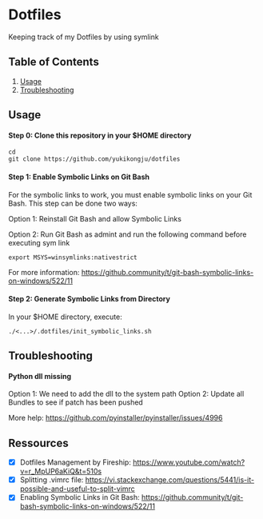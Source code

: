 # Dotfiles

Keeping track of my Dotfiles by using symlink

## Table of Contents

1. [Usage](#usage)
2. [Troubleshooting](#troubleshooting)

## Usage

#### Step 0: Clone this repository in your $HOME directory

```
cd
git clone https://github.com/yukikongju/dotfiles
```

#### Step 1: Enable Symbolic Links on Git Bash

For the symbolic links to work, you must enable symbolic links on your Git Bash.
This step can be done two ways:

Option 1: Reinstall Git Bash and allow Symbolic Links

Option 2: Run Git Bash as admint and run the following command before executing sym link

```
export MSYS=winsymlinks:nativestrict
```

For more information: https://github.community/t/git-bash-symbolic-links-on-windows/522/11

#### Step 2: Generate Symbolic Links from Directory

In your $HOME directory, execute:

```
./<...>/.dotfiles/init_symbolic_links.sh
```

## Troubleshooting

#### Python dll missing

Option 1: We need to add the dll to the system path
Option 2: Update all Bundles to see if patch has been pushed

More help: https://github.com/pyinstaller/pyinstaller/issues/4996

## Ressources

- [x] Dotfiles Management by Fireship: https://www.youtube.com/watch?v=r_MpUP6aKiQ&t=510s
- [x] Splitting .vimrc file: https://vi.stackexchange.com/questions/5441/is-it-possible-and-useful-to-split-vimrc
- [x] Enabling Symbolic Links in Git Bash: https://github.community/t/git-bash-symbolic-links-on-windows/522/11
